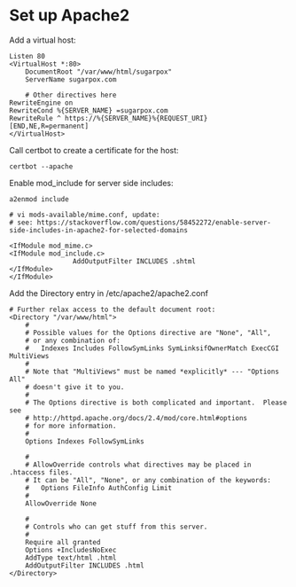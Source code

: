 # Set up Apache2

Add a virtual host:

    Listen 80
    <VirtualHost *:80>
        DocumentRoot "/var/www/html/sugarpox"
        ServerName sugarpox.com

        # Other directives here
    RewriteEngine on
    RewriteCond %{SERVER_NAME} =sugarpox.com
    RewriteRule ^ https://%{SERVER_NAME}%{REQUEST_URI} [END,NE,R=permanent]
    </VirtualHost>

Call certbot to create a certificate for the host:

    certbot --apache


Enable mod_include for server side includes:

    a2enmod include

    # vi mods-available/mime.conf, update:
    # see: https://stackoverflow.com/questions/58452272/enable-server-side-includes-in-apache2-for-selected-domains

    <IfModule mod_mime.c>
    <IfModule mod_include.c>
                    AddOutputFilter INCLUDES .shtml
    </IfModule>
    </IfModule>

Add the Directory entry in /etc/apache2/apache2.conf

    # Further relax access to the default document root:
    <Directory "/var/www/html">
        #
        # Possible values for the Options directive are "None", "All",
        # or any combination of:
        #   Indexes Includes FollowSymLinks SymLinksifOwnerMatch ExecCGI MultiViews
        #
        # Note that "MultiViews" must be named *explicitly* --- "Options All"
        # doesn't give it to you.
        #
        # The Options directive is both complicated and important.  Please see
        # http://httpd.apache.org/docs/2.4/mod/core.html#options
        # for more information.
        #
        Options Indexes FollowSymLinks

        #
        # AllowOverride controls what directives may be placed in .htaccess files.
        # It can be "All", "None", or any combination of the keywords:
        #   Options FileInfo AuthConfig Limit
        #
        AllowOverride None

        #
        # Controls who can get stuff from this server.
        #
        Require all granted
        Options +IncludesNoExec
        AddType text/html .html
        AddOutputFilter INCLUDES .html
    </Directory>


